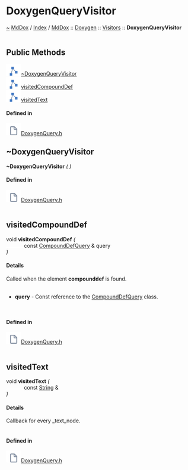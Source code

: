 <a id="doxygenqueryvisitor"></a>
<h1>DoxygenQueryVisitor</h1>
<a id="classMdDox_1_1Doxygen_1_1Visitors_1_1DoxygenQueryVisitor"></a>
<a href="https://github.com/CharlesCarley/MdDox.md">~</a>
<a href="indexpage.md#mddox">MdDox</a>
<span class="inline-text">/</span>
<a href="index.md#index">Index</a>
<span class="inline-text">/</span>
<a href="namespaceMdDox.md#mddox">MdDox</a>
<span class="inline-text">::</span>
<a href="namespaceMdDox_1_1Doxygen.md#doxygen">Doxygen</a>
<span class="inline-text">::</span>
<a href="namespaceMdDox_1_1Doxygen_1_1Visitors.md#visitors">Visitors</a>
<span class="inline-text">::</span>
<span class="bold-text"><b>DoxygenQueryVisitor</b></span>
<br/>
<br/>
<a id="public-methods"></a>
<h2>Public Methods</h2>
<span class="icon-list-item"><a href="#~doxygenqueryvisitor" class="icon-list-item"><img src="../images/class.svg" class="icon-list-item"/><span class="icon-list-item">~DoxygenQueryVisitor</span>
</a>
</span>
<br/>
<span class="icon-list-item"><a href="#visitedcompounddef" class="icon-list-item"><img src="../images/class.svg" class="icon-list-item"/><span class="icon-list-item">visitedCompoundDef</span>
</a>
</span>
<br/>
<span class="icon-list-item"><a href="#visitedtext" class="icon-list-item"><img src="../images/class.svg" class="icon-list-item"/><span class="icon-list-item">visitedText</span>
</a>
</span>
<br/>
<a id="defined-in"></a>
<h4>Defined in</h4>
<span class="icon-list-item"><a href="https://github.com/CharlesCarley/MdDox/blob/master//Tools/Doxygen/DoxygenQuery.h#L32" class="icon-list-item"><img src="../images/file.svg" class="icon-list-item"/><span class="icon-list-item">DoxygenQuery.h</span>
</a>
</span>
<br/>
<a id="~doxygenqueryvisitor"></a>
<h2>~DoxygenQueryVisitor</h2>
<span class="bold-text"><b>~DoxygenQueryVisitor</b></span>
<span class="italic-text"><i>(</i></span>
<span class="italic-text"><i>)</i></span>
<a id="defined-in"></a>
<h4>Defined in</h4>
<span class="icon-list-item"><a href="https://github.com/CharlesCarley/MdDox/blob/master//Tools/Doxygen/DoxygenQuery.h#L34" class="icon-list-item"><img src="../images/file.svg" class="icon-list-item"/><span class="icon-list-item">DoxygenQuery.h</span>
</a>
</span>
<br/>
<br/>
<a id="visitedcompounddef"></a>
<h2>visitedCompoundDef</h2>
<span class="inline-text">void</span>
<span class="bold-text"><b>visitedCompoundDef</b></span>
<span class="italic-text"><i>(</i></span>
<div class="paragraph">
<span class="paragraph"><img src="../images/horSpace24px.svg"/><span class="inline-text">const </span>
<a href="classMdDox_1_1Doxygen_1_1CompoundDefQuery.md#compounddefquery">CompoundDefQuery</a>
<span class="inline-text"> &amp;</span>
<span class="inline-text">query</span>
</span>
</div>
<span class="italic-text"><i>)</i></span>
<a id="details"></a>
<h4>Details</h4>
<span class="inline-text">Called when the element </span>
<span class="bold-text"><b>compounddef</b></span>
<span class="inline-text"> is found. </span>
<br/>
<br/>
<ul>
<li><span class="bold-text"><b>query</b></span>
<span class="inline-text"> - </span>
<span class="inline-text">Const reference to the </span>
<a href="classMdDox_1_1Doxygen_1_1CompoundDefQuery.md#compounddefquery">CompoundDefQuery</a>
<span class="inline-text"> class. </span>
</li>
</ul>
<br/>
<a id="defined-in"></a>
<h4>Defined in</h4>
<span class="icon-list-item"><a href="https://github.com/CharlesCarley/MdDox/blob/master//Tools/Doxygen/DoxygenQuery.h#L44" class="icon-list-item"><img src="../images/file.svg" class="icon-list-item"/><span class="icon-list-item">DoxygenQuery.h</span>
</a>
</span>
<br/>
<br/>
<a id="visitedtext"></a>
<h2>visitedText</h2>
<span class="inline-text">void</span>
<span class="bold-text"><b>visitedText</b></span>
<span class="italic-text"><i>(</i></span>
<div class="paragraph">
<span class="paragraph"><img src="../images/horSpace24px.svg"/><span class="inline-text">const </span>
<a href="namespaceMdDox.md#string">String</a>
<span class="inline-text"> &amp;</span>
</span>
</div>
<span class="italic-text"><i>)</i></span>
<a id="details"></a>
<h4>Details</h4>
<span class="inline-text">Callback for every _text_node. </span>
<br/>
<br/>
<a id="defined-in"></a>
<h4>Defined in</h4>
<span class="icon-list-item"><a href="https://github.com/CharlesCarley/MdDox/blob/master//Tools/Doxygen/DoxygenQuery.h#L39" class="icon-list-item"><img src="../images/file.svg" class="icon-list-item"/><span class="icon-list-item">DoxygenQuery.h</span>
</a>
</span>
<br/>
<br/>
</div>
</div>
</body>
</html>
